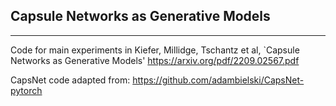 ## Capsule Networks as Generative Models
---
Code for main experiments in Kiefer, Millidge, Tschantz et al, `Capsule Networks as Generative Models'
https://arxiv.org/pdf/2209.02567.pdf

CapsNet code adapted from: https://github.com/adambielski/CapsNet-pytorch